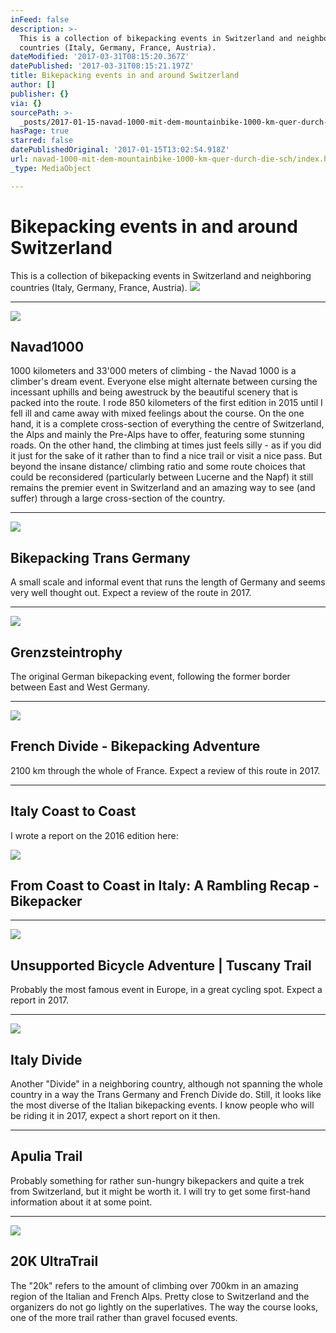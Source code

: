 ```yaml
---
inFeed: false
description: >-
  This is a collection of bikepacking events in Switzerland and neighboring
  countries (Italy, Germany, France, Austria).
dateModified: '2017-03-31T08:15:20.367Z'
datePublished: '2017-03-31T08:15:21.197Z'
title: Bikepacking events in and around Switzerland
author: []
publisher: {}
via: {}
sourcePath: >-
  _posts/2017-01-15-navad-1000-mit-dem-mountainbike-1000-km-quer-durch-die-sch.md
hasPage: true
starred: false
datePublishedOriginal: '2017-01-15T13:02:54.918Z'
url: navad-1000-mit-dem-mountainbike-1000-km-quer-durch-die-sch/index.html
_type: MediaObject

---
```

# Bikepacking events in and around Switzerland

This is a collection of bikepacking events in Switzerland and neighboring countries (Italy, Germany, France, Austria).
![](https://the-grid-user-content.s3-us-west-2.amazonaws.com/864bf522-5585-4ab9-ba0d-99919a8b591f.jpg)

---

<article style=""><img src="https://s3-us-west-2.amazonaws.com/the-grid-img/p/0775fbc2ef0355fa8a4e09c8f3478afaa3319d42.png" /><h1>Navad1000</h1><p>1000 kilometers and 33'000 meters of climbing - the Navad 1000 is a climber's dream event. Everyone else might alternate between cursing the incessant uphills and being awestruck by the beautiful scenery that is packed into the route. I rode 850 kilometers of the first edition in 2015 until I fell ill and came away with mixed feelings about the course. On the one hand, it is a complete cross-section of everything the centre of Switzerland, the Alps and mainly the Pre-Alps have to offer, featuring some stunning roads. On the other hand, the climbing at times just feels silly - as if you did it just for the sake of it rather than to find a nice trail or visit a nice pass. But beyond the insane distance/ climbing ratio and some route choices that could be reconsidered (particularly between Lucerne and the Napf) it still remains the premier event in Switzerland and an amazing way to see (and suffer) through a large cross-section of the country.</p></article>

---

<article style=""><img src="https://s3-us-west-2.amazonaws.com/the-grid-img/p/7e94f1a37332ef93b9fcf7a60892182de9e526ac.jpg" /><h1>Bikepacking Trans Germany</h1><p>A small scale and informal event that runs the length of Germany and seems very well thought out. Expect a review of the route in 2017.</p></article>

---

<article style=""><img src="https://s3-us-west-2.amazonaws.com/the-grid-img/p/486dbbc04860ec9c4fbebd834c4a8c3c3f8f910c.png" /><h1>Grenzsteintrophy</h1><p>The original German bikepacking event, following the former border between East and West Germany.</p></article>

---

<article style=""><img src="https://s3-us-west-2.amazonaws.com/the-grid-img/p/09db1e70151cb11ecdcb7df8bd88e29d5c61cad3.jpg" /><h1>French Divide - Bikepacking Adventure</h1><p>2100 km through the whole of France. Expect a review of this route in 2017.</p></article>

---

<article style=""><h1>Italy Coast to Coast</h1></article>

I wrote a report on the 2016 edition here:

<article style=""><img src="https://s3-us-west-2.amazonaws.com/the-grid-img/p/d472c3647a1c8953987875442f6a78054d35e4d7.jpg" /><h1>From Coast to Coast in Italy: A Rambling Recap - Bikepacker</h1></article>

---

<article style=""><img src="https://s3-us-west-2.amazonaws.com/the-grid-img/p/f88f9deab8d998bb6168c1c99dc0ae1c9af51d6f.jpg" /><h1>Unsupported Bicycle Adventure | Tuscany Trail</h1><p>Probably the most famous event in Europe, in a great cycling spot. Expect a report in 2017.</p></article>

---

<article style=""><img src="https://s3-us-west-2.amazonaws.com/the-grid-img/p/cef711be117105f4094f3a1718f13fa3566ceeec.png" /><h1>Italy Divide</h1><p>Another "Divide" in a neighboring country, although not spanning the whole country in a way the Trans Germany and French Divide do. Still, it looks like the most diverse of the Italian bikepacking events. I know people who will be riding it in 2017, expect a short report on it then.</p></article>

---

<article style=""><h1>Apulia Trail</h1><p>Probably something for rather sun-hungry bikepackers and quite a trek from Switzerland, but it might be worth it. I will try to get some first-hand information about it at some point.</p></article>

---

<article style=""><img src="https://s3-us-west-2.amazonaws.com/the-grid-img/p/3a0472876f951f22931f5aeaa56b08666f63490d.jpg" /><h1>20K UltraTrail</h1><p>The "20k" refers to the amount of climbing over 700km in an amazing region of the Italian and French Alps. Pretty close to Switzerland and the organizers do not go lightly on the superlatives. The way the course looks, one of the more trail rather than gravel focused events.</p></article>